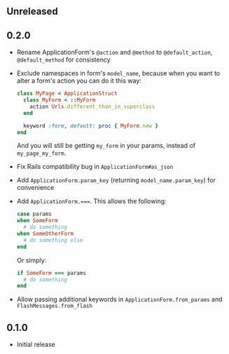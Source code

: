 ## Unreleased

## 0.2.0

* Rename ApplicationForm's `@action` and `@method` to `@default_action`, `@default_method` for consistency
* Exclude namespaces in form's `model_name`, because when you want to alter a form's action you can do it this way:

    ```ruby
    class MyPage < ApplicationStruct
      class MyForm < ::MyForm
        action Urls.different_than_in_superclass
      end

      keyword :form, default: proc { MyForm.new }
    end
    ```

  And you will still be getting `my_form` in your params, instead of `my_page_my_form`.

* Fix Rails compatibility bug in `ApplicationForm#as_json`
* Add `ApplicationForm.param_key` (returning `model_name.param_key`) for convenience
* Add `ApplicationForm.===`. This allows the following:

    ```ruby
    case params
    when SomeForm
      # do something
    when SomeOtherForm
      # do something else
    end
    ```

  Or simply:

    ```ruby
    if SomeForm === params
      # do something
    end
    ```

* Allow passing additional keywords in `ApplicationForm.from_params` and `FlashMessages.from_flash`

## 0.1.0

* Initial release

